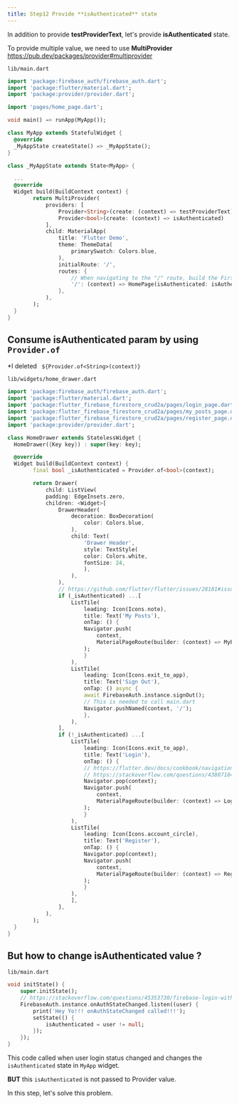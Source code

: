```yaml
---
title: Step12 Provide **isAuthenticated** state
---
```


In addition to provide **testProviderText**, let's provide **isAuthenticated** state.

To provide multiple value, we need to use **MultiProvider**
https://pub.dev/packages/provider#multiprovider

`lib/main.dart`
```dart hl_lines="19 20"
import 'package:firebase_auth/firebase_auth.dart';
import 'package:flutter/material.dart';
import 'package:provider/provider.dart';

import 'pages/home_page.dart';

void main() => runApp(MyApp());

class MyApp extends StatefulWidget {
  @override
  _MyAppState createState() => _MyAppState();
}

class _MyAppState extends State<MyApp> {

  ...
  @override
  Widget build(BuildContext context) {
		return MultiProvider(
			providers: [
				Provider<String>(create: (context) => testProviderText),
				Provider<bool>(create: (context) => isAuthenticated)
			],
			child: MaterialApp(
				title: 'Flutter Demo',
				theme: ThemeData(
					primarySwatch: Colors.blue,
				),
				initialRoute: '/',
				routes: {
					// When navigating to the "/" route, build the FirstScreen widget.
					'/': (context) => HomePage(isAuthenticated: isAuthenticated),
				},
			),
		);
  }
}
```

## Consume **isAuthenticated** param by using `Provider.of`
*I deleted ` ${Provider.of<String>(context)}`

`lib/widgets/home_drawer.dart`
```dart hl_lines="13"
import 'package:firebase_auth/firebase_auth.dart';
import 'package:flutter/material.dart';
import 'package:flutter_firebase_firestore_crud2a/pages/login_page.dart';
import 'package:flutter_firebase_firestore_crud2a/pages/my_posts_page.dart';
import 'package:flutter_firebase_firestore_crud2a/pages/register_page.dart';
import 'package:provider/provider.dart';

class HomeDrawer extends StatelessWidget {
  HomeDrawer({Key key}) : super(key: key);

  @override
  Widget build(BuildContext context) {
		final bool _isAuthenticated = Provider.of<bool>(context);

		return Drawer(
			child: ListView(
			padding: EdgeInsets.zero,
			children: <Widget>[
				DrawerHeader(
					decoration: BoxDecoration(
						color: Colors.blue,
					),
					child: Text(
						'Drawer Header',
						style: TextStyle(
						color: Colors.white,
						fontSize: 24,
						),
					),
				),
				// https://github.com/flutter/flutter/issues/28181#issuecomment-508349651
				if (_isAuthenticated) ...[
					ListTile(
						leading: Icon(Icons.note),
						title: Text('My Posts'),
						onTap: () {
						Navigator.push(
							context,
							MaterialPageRoute(builder: (context) => MyPostsPage()),
						);
						}
					),
					ListTile(
						leading: Icon(Icons.exit_to_app),
						title: Text('Sign Out'),
						onTap: () async {
						await FirebaseAuth.instance.signOut();
						// This is needed to call main.dart
						Navigator.pushNamed(context, '/');
						},
					),
				],
				if (!_isAuthenticated) ...[
					ListTile(
						leading: Icon(Icons.exit_to_app),
						title: Text('Login'),
						onTap: () {
						// https://flutter.dev/docs/cookbook/navigation/navigation-basics#2-navigate-to-the-second-route-using-navigatorpush
						// https://stackoverflow.com/questions/43807184/how-to-close-scaffolds-drawer-after-an-item-tap
						Navigator.pop(context);
						Navigator.push(
							context,
							MaterialPageRoute(builder: (context) => LoginPage()),
						);
						}
					),
					ListTile(
						leading: Icon(Icons.account_circle),
						title: Text('Register'),
						onTap: () {
						Navigator.pop(context);
						Navigator.push(
							context,
							MaterialPageRoute(builder: (context) => RegisterPage()),
						);
						}
					),
					],
				],
			),
		);
  }
}
```

## But how to change isAuthenticated value ?
`lib/main.dart`
```dart
void initState() {
	super.initState();
	// https://stackoverflow.com/questions/45353730/firebase-login-with-flutter-using-onauthstatechanged
	FirebaseAuth.instance.onAuthStateChanged.listen((user) {
		print('Hey Yo!!! onAuthStateChanged called!!!');
		setState(() {
			isAuthenticated = user != null;
		});
	});
}
```

This code called when user login status changed and changes the `isAuthenticated` state in `MyApp` widget.

**BUT** this `isAuthenticated` is not passed to Provider value.

In this step, let's solve this problem.

